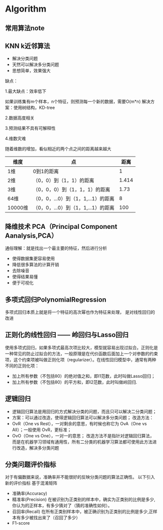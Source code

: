# Algorithm
## 常用算法note
## KNN k近邻算法
- 解决分类问题
- 天然可以解决多分类问题
- 思想简单，效果强大

缺点：

1.最大缺点：效率低下

如果训练集有m个样本，n个特征，则预测每一个新的数据，需要O(m*n)
解决方案：使用树结构，KD-tree

2.数据高度相关

3.预测结果不具有可解释性

4.维数灾难

随着维数的增加，看似相近的两个点之间的距离越来越大

维度 | 点 | 距离
---|---|---
1维 | 0到1的距离| 1
2维 | （0，0）到（1，1）的距离|1.414
3维 | （0，0，0）到（1，1，1）的距离| 1.73
64维  | （0，0，...0）到（1，1,...1）的距离|8
10000维| （0，0，...0）到（1，1,...1）的距离|100

## 降维技术 PCA（Principal Component Aanalysis,PCA）
通俗理解：就是找出一个最主要的特征，然后进行分析
- 使得数据集更容易使用
- 降低很多算法的计算开销
- 去除噪音
- 使得结果易懂
- 便于可视化

## 多项式回归PolynomialRegression

多项式回归本质上就是将一个特征的高次幂也作为特征来处理，
是对线性回归的改进

## 正则化的线性回归 —— 岭回归与Lasso回归

使用多项式回归，如果多项式最高次项比较大，模型就容易出现过拟合。正则化是一种常见的防止过拟合的方法，一般原理是在代价函数后面加上一个对参数的约束项，这个约束项被叫做正则化项（regularizer）。在线性回归模型中，通常有两种不同的正则化项：

- 加上所有参数（不包括θ0）的绝对值之和，即l1范数，此时叫做Lasso回归；
- 加上所有参数（不包括θ0）的平方和，即l2范数，此时叫做岭回归.

## 逻辑回归
- 逻辑回归算法是用回归的方式解决分类的问题，而且只可以解决二分类问题；
- 方案：可以通过改造，使得逻辑回归算法可以解决多分类问题；
改造方法：
- OvR（One vs Rest），一对剩余的意思，有时候也称它为  OvA（One vs All）；一般使用 OvR，更标准；
- OvO（One vs One），一对一的意思；
改造方法不是指针对逻辑回归算法，而是在机器学习领域有通用性，所有二分类的机器学习算法都可使用此方法进行改造，解决多分类问题


## 分类问题评价指标
对于有偏数据来说，准确率并不能很好的反映分类问题的算法正确性。
以下引入新的评价指标
基于混淆矩阵

   - 准确率(Accuracy)
   - 精准率(Precision) 在被识别为正类别的样本中，确实为正类别的比例是多少,你认为的正样本，有多少猜对了（猜的准确性如何）。
   - 召回率(Recall) 在所有正类别样本中，被正确识别为正类别的比例是多少,正样本有多少被找出来了（召回了多少）
   - F1-score

